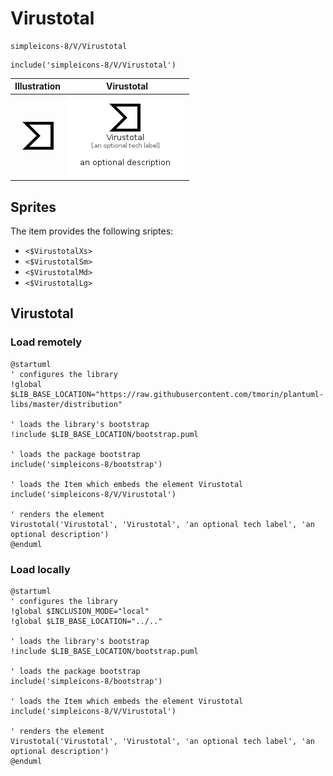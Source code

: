# Virustotal


```text
simpleicons-8/V/Virustotal
```

```text
include('simpleicons-8/V/Virustotal')
```



| Illustration | Virustotal |
| :---: | :---: |
| ![illustration for Illustration](../../simpleicons-8/V/Virustotal.png) | ![illustration for Virustotal](../../simpleicons-8/V/Virustotal.Local.png) |



## Sprites
The item provides the following sriptes:

- `<$VirustotalXs>`
- `<$VirustotalSm>`
- `<$VirustotalMd>`
- `<$VirustotalLg>`





## Virustotal

### Load remotely
```plantuml
@startuml
' configures the library
!global $LIB_BASE_LOCATION="https://raw.githubusercontent.com/tmorin/plantuml-libs/master/distribution"

' loads the library's bootstrap
!include $LIB_BASE_LOCATION/bootstrap.puml

' loads the package bootstrap
include('simpleicons-8/bootstrap')

' loads the Item which embeds the element Virustotal
include('simpleicons-8/V/Virustotal')

' renders the element
Virustotal('Virustotal', 'Virustotal', 'an optional tech label', 'an optional description')
@enduml
```

### Load locally
```plantuml
@startuml
' configures the library
!global $INCLUSION_MODE="local"
!global $LIB_BASE_LOCATION="../.."

' loads the library's bootstrap
!include $LIB_BASE_LOCATION/bootstrap.puml

' loads the package bootstrap
include('simpleicons-8/bootstrap')

' loads the Item which embeds the element Virustotal
include('simpleicons-8/V/Virustotal')

' renders the element
Virustotal('Virustotal', 'Virustotal', 'an optional tech label', 'an optional description')
@enduml
```

